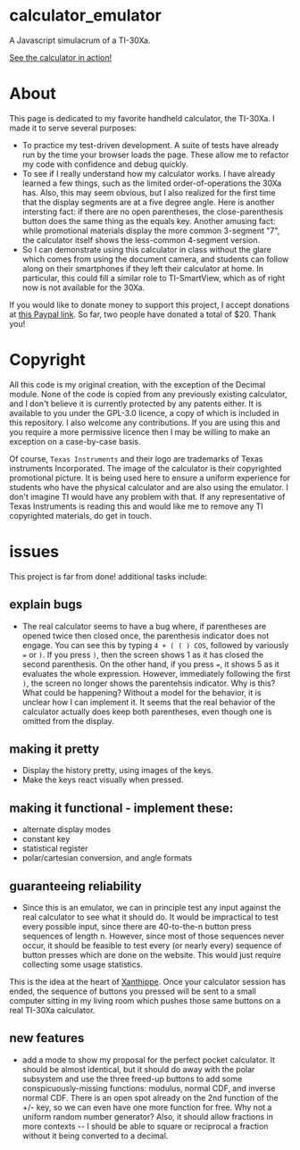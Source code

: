 # calculator_emulator
A Javascript simulacrum of a TI-30Xa.

[See the calculator in action!](https://aldenmb.github.io/calculator_emulator/)

# About

This page is dedicated to my favorite handheld calculator, the TI-30Xa. I made it to serve several purposes:
 - To practice my test-driven development. A suite of tests have already run by the time your browser loads the page. These allow me to refactor my code with confidence and debug quickly.
 - To see if I really understand how my calculator works. I have already learned a few things, such as the limited order-of-operations the 30Xa has. Also, this may seem obvious, but I also realized for the first time that the display segments are at a five degree angle. Here is another intersting fact: if there are no open parentheses, the close-parenthesis button does the same thing as the equals key. Another amusing fact: while promotional materials display the more common 3-segment "7", the calculator itself shows the less-common 4-segment version.
 - So I can demonstrate using this calculator in class without the glare which comes from using the document camera, and students can follow along on their smartphones if they left their calculator at home. In particular, this could fill a similar role to TI-SmartView, which as of right now is not available for the 30Xa.
 
 If you would like to donate money to support this project, I accept donations at <a href="https://www.paypal.com/donate/?business=Q7QVXC4D9G9VU&no_recurring=0&item_name=I+am+developing+free+software+to+help+teachers+and+math+students.+Thank+you+very+much+for+your+support.&currency_code=USD">this Paypal link</a>. So far, two people have donated a total of $20. Thank you!

# Copyright

All this code is my original creation, with the exception of the Decimal module. None of the code is copied from any previously existing calculator, and I don't believe it is currently protected by any patents either. It is available to you under the GPL-3.0 licence, a copy of which is included in this repository. I also welcome any contributions. If you are using this and you require a more permissive licence then I may be willing to make an exception on a case-by-case basis.

Of course, `Texas Instruments` and their logo are trademarks of Texas instruments Incorporated. The image of the calculator is their copyrighted promotional picture. It is being used here to ensure a uniform experience for students who have the physical calculator and are also using the emulator. I don't imagine TI would have any problem with that. If any representative of Texas Instruments is reading this and would like me to remove any TI copyrighted materials, do get in touch.

# issues
This project is far from done! additional tasks include:

## explain bugs

 - The real calculator seems to have a bug where, if parentheses are opened twice then closed once, the parenthesis indicator does not engage. You can see this by typing `4 + ( ( ) COS`, followed by variously `=` or `)`. If you press `)`, then the screen shows 1 as it has closed the second parenthesis. On the other hand, if you press `=`, it shows 5 as it evaluates the whole expression. However, immediately following the first `)`, the screen no longer shows the parentehsis indicator. Why is this? What could be happening? Without a model for the behavior, it is unclear how I can implement it. It seems that the real behavior of the calculator actually does keep both parentheses, even though one is omitted from the display.

## making it pretty

 - Display the history pretty, using images of the keys.
 - Make the keys react visually when pressed.

## making it functional - implement these:

 - alternate display modes
 - constant key
 - statistical register
 - polar/cartesian conversion, and angle formats

## guaranteeing reliability

 - Since this is an emulator, we can in principle test any input against the real calculator to see what it should do. It would be impractical to test every possible input, since there are 40-to-the-n button press sequences of length n. However, since most of those sequences never occur, it should be feasible to test every (or nearly every) sequence of button presses which are done on the website. This would just require collecting some usage statistics. 
 
 This is the idea at the heart of [Xanthippe](https://aldenbradford.com/introducing-xanthippe.html). Once your calculator session has ended, the sequence of buttons you pressed will be sent to a small computer sitting in my living room which pushes those same buttons on a real TI-30Xa calculator.

## new features

 - add a mode to show my proposal for the perfect pocket calculator. It should be almost identical, but it should do away with the polar subsystem and use the three freed-up buttons to add some conspicuously-missing functions: modulus, normal CDF, and inverse normal CDF. There is an open spot already on the 2nd function of the +/- key, so we can even have one more function for free. Why not a uniform random number generator? Also, it should allow fractions in more contexts -- I should be able to square or reciprocal a fraction without it being converted to a decimal.
